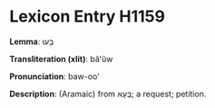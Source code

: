 # Lexicon Entry H1159

**Lemma**: בָּעוּ

**Transliteration (xlit)**: bâʻûw

**Pronunciation**: baw-oo'

**Description**:
(Aramaic) from בְּעָא; a request; petition.
